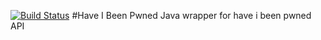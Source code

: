 [![Build Status](https://travis-ci.org/EaseSpace/have-i-been-pwned.svg?branch=master)](https://travis-ci.org/EaseSpace/have-i-been-pwned)
#Have I Been Pwned
Java wrapper for have i been pwned API